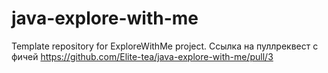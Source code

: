 # java-explore-with-me
Template repository for ExploreWithMe project.
Ссылка на пуллреквест с фичей https://github.com/Elite-tea/java-explore-with-me/pull/3